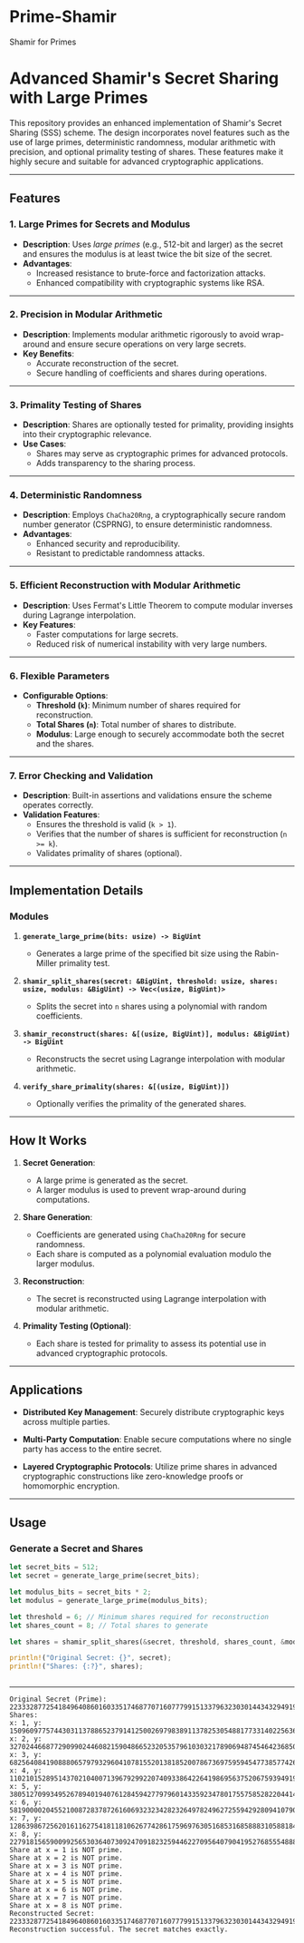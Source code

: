 # Prime-Shamir
Shamir for Primes

# **Advanced Shamir's Secret Sharing with Large Primes**

This repository provides an enhanced implementation of Shamir's Secret Sharing (SSS) scheme. The design incorporates novel features such as the use of large primes, deterministic randomness, modular arithmetic with precision, and optional primality testing of shares. These features make it highly secure and suitable for advanced cryptographic applications.

---

## **Features**

### **1. Large Primes for Secrets and Modulus**
- **Description**: Uses *large primes* (e.g., 512-bit and larger) as the secret and ensures the modulus is at least twice the bit size of the secret.
- **Advantages**:
  - Increased resistance to brute-force and factorization attacks.
  - Enhanced compatibility with cryptographic systems like RSA.

---

### **2. Precision in Modular Arithmetic**
- **Description**: Implements modular arithmetic rigorously to avoid wrap-around and ensure secure operations on very large secrets.
- **Key Benefits**:
  - Accurate reconstruction of the secret.
  - Secure handling of coefficients and shares during operations.

---

### **3. Primality Testing of Shares**
- **Description**: Shares are optionally tested for primality, providing insights into their cryptographic relevance.
- **Use Cases**:
  - Shares may serve as cryptographic primes for advanced protocols.
  - Adds transparency to the sharing process.

---

### **4. Deterministic Randomness**
- **Description**: Employs `ChaCha20Rng`, a cryptographically secure random number generator (CSPRNG), to ensure deterministic randomness.
- **Advantages**:
  - Enhanced security and reproducibility.
  - Resistant to predictable randomness attacks.

---

### **5. Efficient Reconstruction with Modular Arithmetic**
- **Description**: Uses Fermat's Little Theorem to compute modular inverses during Lagrange interpolation.
- **Key Features**:
  - Faster computations for large secrets.
  - Reduced risk of numerical instability with very large numbers.

---

### **6. Flexible Parameters**
- **Configurable Options**:
  - **Threshold (`k`)**: Minimum number of shares required for reconstruction.
  - **Total Shares (`n`)**: Total number of shares to distribute.
  - **Modulus**: Large enough to securely accommodate both the secret and the shares.

---

### **7. Error Checking and Validation**
- **Description**: Built-in assertions and validations ensure the scheme operates correctly.
- **Validation Features**:
  - Ensures the threshold is valid (`k > 1`).
  - Verifies that the number of shares is sufficient for reconstruction (`n >= k`).
  - Validates primality of shares (optional).

---

## **Implementation Details**

### **Modules**
1. **`generate_large_prime(bits: usize) -> BigUint`**  
   - Generates a large prime of the specified bit size using the Rabin-Miller primality test.

2. **`shamir_split_shares(secret: &BigUint, threshold: usize, shares: usize, modulus: &BigUint) -> Vec<(usize, BigUint)>`**  
   - Splits the secret into `n` shares using a polynomial with random coefficients.

3. **`shamir_reconstruct(shares: &[(usize, BigUint)], modulus: &BigUint) -> BigUint`**  
   - Reconstructs the secret using Lagrange interpolation with modular arithmetic.

4. **`verify_share_primality(shares: &[(usize, BigUint)])`**  
   - Optionally verifies the primality of the generated shares.

---

## **How It Works**

1. **Secret Generation**:
   - A large prime is generated as the secret.
   - A larger modulus is used to prevent wrap-around during computations.

2. **Share Generation**:
   - Coefficients are generated using `ChaCha20Rng` for secure randomness.
   - Each share is computed as a polynomial evaluation modulo the larger modulus.

3. **Reconstruction**:
   - The secret is reconstructed using Lagrange interpolation with modular arithmetic.

4. **Primality Testing (Optional)**:
   - Each share is tested for primality to assess its potential use in advanced cryptographic protocols.

---

## **Applications**

- **Distributed Key Management**:
  Securely distribute cryptographic keys across multiple parties.

- **Multi-Party Computation**:
  Enable secure computations where no single party has access to the entire secret.

- **Layered Cryptographic Protocols**:
  Utilize prime shares in advanced cryptographic constructions like zero-knowledge proofs or homomorphic encryption.

---

## **Usage**

### **Generate a Secret and Shares**
```rust
let secret_bits = 512;
let secret = generate_large_prime(secret_bits);

let modulus_bits = secret_bits * 2;
let modulus = generate_large_prime(modulus_bits);

let threshold = 6; // Minimum shares required for reconstruction
let shares_count = 8; // Total shares to generate

let shares = shamir_split_shares(&secret, threshold, shares_count, &modulus);

println!("Original Secret: {}", secret);
println!("Shares: {:?}", shares);



```

---

```
Original Secret (Prime): 2233328772541849640860160335174687707160777991513379632303014434329491951347163867378456012478013664794240594519564378281957741318294401948177659821102569
Shares:
x: 1, y: 15096097757443031137886523791412500269798389113782530548817733140225636524493002368770314819052776042106334354484921175611106298613556624894249132426574955374627127719067536349560046168964716199990103645104121812453210675165564572820430553860254968867418684453451322607878147464670634714571963464887001438566
x: 2, y: 32702446687729099024460821590486652320535796103032178906948745464236850065862235079227337418119123955900960196005554729202866049332097597195747760731876868277028616999805185390729439023408100208766624071628606750912989903409080598965269076369978146150474874172796928837452011449217877816941148551097791231725
x: 3, y: 6825640841908880657979329604107815520138185200786736975959454773857742686233200466637288355668082166430176840153293443833659795334279435461194106117647055428091841025772257879412708886179171576119803977966697154281247466883728021798412890039514279927413295344349026973322238737332581654949127447372170495487
x: 4, y: 11021015289514370210400713967929922074093386422641986956375206759394919028992387321549296877219616149483502609848478472348917089638391148376579461537319485685733406877492582448595478799531569186076828083692751966700396560840527886308890595484856877594386205451803145749208891035923674308676875788945333975500
x: 5, y: 38051270993495267894019407612845942779796014335923478017557585282204414782337371444573491885628047407745666621199640502688698800301529170796772075642076159483759999095047903645509981504362269291403708847189317404552080778231832425286508415552992190428421217230658062173028156053946360859925188468257732047371
x: 6, y: 58190000204552100872837872616069323234282326497824962725594292809410790575988097471391716690879591500255241485606486676552076838989514694152998886895043155533378373297443799930556855106477574888288330389766824309565451548838867551809591799286845158519615756453164409900886537715609070610015872789408724150614
x: 7, y: 12863986725620161162754181181062677428617596976305168531685888310588184519607865380210087815011368808536615782801951069722314533704125398268352795143451510150710869152320061470747785277430360465783704989815220754644449382395274413363736366316321746107608662695492487582751106100550388236912260242259329088549
x: 8, y: 2279181565900992565303640730924709182325944622709564079041952768555488816095202951886021631665997092711947221077054487409645069038383978949223320816903598706294365294627688549585607851643550630970591866859798891538073699722653761067530829971062105705220361158242467293091568203106033134381762417587684730348
Share at x = 1 is NOT prime.
Share at x = 2 is NOT prime.
Share at x = 3 is NOT prime.
Share at x = 4 is NOT prime.
Share at x = 5 is NOT prime.
Share at x = 6 is NOT prime.
Share at x = 7 is NOT prime.
Share at x = 8 is NOT prime.
Reconstructed Secret: 2233328772541849640860160335174687707160777991513379632303014434329491951347163867378456012478013664794240594519564378281957741318294401948177659821102569
Reconstruction successful. The secret matches exactly.
```
